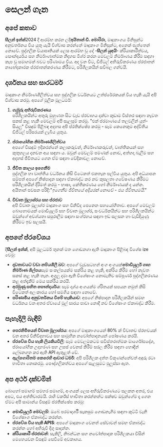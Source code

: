 # සෙලන් ගැන

## අපේ කතාව

**සීලන් ඉන්ක්**2024 දී ආරම්භ කරන ලදී**අයිතාන් ඩී. මොරිරා**, මෘදුකාංගය මිනිසුන්ට අනුවර්තනය විය යුතු යැයි විශ්වාස කරන්නේ මෘදුකාංග මිනිසුන්ට, අනෙක් පැත්තෙන් නොවේ. පුද්ගලික ව්යාපෘතියක් ලෙස ආරම්භ වූ දේ -**සීලන් යූඅයි**- ක්රියාකාරීත්වය, සෞන්දර්යය සහ නිර්මාණාත්මක නිදහස මිශ්ර කරන මෙවලම් නිර්මාණය කිරීම සඳහා කැප වූ සමාගමක් බවට පරිණාමය විය. අද වන විට, ඩිජිටල් අභිරුචිකරණය ප්රජාතන් නාභේදකාරක ප්රජාතන්කරණය කිරීමට, පරිශීලකයින් සවිබල ගන්වයි.

## දර්ශනය සහ සාරධර්ම

මෘදුකාංග නිර්මාණශීලිත්වය සහ පුද්ගලික වර්ධනයට උත්ප්රේරකයක් විය හැකි යැයි අපි විශ්වාස කරමු. අපගේ මූලික මූලධර්ම:

1. **ගැඹුරු අභිරුචිකරණය**\
   පරිශීලකයින්ට අතුරු මුහුණත සිට වැඩ ප්රවාහය දක්වා කුඩාම විස්තර සඳහා නැවත සකස් කළ හැකි මෙවලම් අපි සැලසුම් කරමු. "එක් ප්රමාණයේ තලවලින් යුත්-සියලු" විසඳුම් පිළිබඳ අදහස අපි ප්රතික්ෂේප කරමු - සෑම කෙනෙකුම අද්විතීය ඩිජිටල් පරිසරයක් ලැබිය යුතුය.

2. **ප්රායෝගික නිර්මාණශීලිත්වය**\
   අපගේ විසඳුම් ඉදිකරන්නේ කලාකරුවන්, නිර්මාණකරුවන්, වෘත්තිකයන් සහ කුතුහලය දනවන අය සඳහා ය. ඔවුන් මෙවලම් පමණක් නොව, අත්හදා බැලීම සහ අදහස් ජීවිතයට ගෙන ඒම සඳහා වේදිකාවල නොවේ.

3. **ජීවිත කාලය ඉගෙනීම**\
   පුද්ගලික හා වෘත්තීය වර්ධනය කිසි විටෙකත් එකතැන පල්විය යුතුය. අපි අධ්යාපන සම්පත් අපගේ නිෂ්පාදන සඳහා ඒකාබද්ධ කර නව කුසලතා ගවේෂණය කිරීමට පරිශීලකයින් දිරිමත් කරමු - භාෂා, කේතීකරණය හෝ නිර්මාණයක් ද යන්න. අයිතාන් පවසන පරිදි:*"ඉගෙනීම ජීවිතයේ අදියරක් නොවේ - එය ජීවිතයමයි."*

4. **විවෘත මූලාශ්රය සහ ප්රජාව**\
   අපි විවෘත මූලාශ්ර මෘදුකාංග සහ විනිවිද පෙනෙන සහයෝගීතාව. අපගේ මෙවලම් බොහොමයක් මොඩියුලර් සහ විවෘත මූලාශ්ර, සංවර්ධකයින්ට සහ පරිශීලකයින්ට ඔවුන්ගේ අවශ්යතා සපුරාලීම සඳහා සංග්රහය සඳහා ඉඩ සලසන හා වැඩිදියුණු කිරීමට ඉඩ සලසයි.

## අපගේ ප්රවේශය

දී**සීලන් ඉන්ක්**, අපි මූලධර්ම තුනක් මත ගොඩනගා ඇති මෘදුකාංග පිළිබඳ විශේෂ ize වෙමු:

* **දෘඩතාවයට වඩා නම්යශීලී බව**: අපගේ වැඩසටහන් අංග අංගයක්**මොඩියුලර් ගෘහ නිර්මාණ ශිල්පය**සෑම සංකල්පයක්ම සක්රිය කළ හැකි, අක්රිය කිරීම හෝ නැවත සකස් කළ හැකි තැන. අගුලු දමා ඇති විශේෂාංග නොමැතිව සම්පූර්ණ පුද්ගලීකරණය කළ අත්දැකීම් මෙය සක්රීය කරයි.
* **අරමුණු සහිත සෞන්දර්යය**: සෑම දෘශ්ය අංගයක්ම ශ්රිතයක් සපයන නමුත් කිසි විටෙකත් අලංකාරය හෝ සමගිය සඳහා නොවේ.
* **පරිණාමීය අනුවර්තනය වීමේ හැකියාව**: අපගේ නිෂ්පාදන පරිශීලකයින් සමඟ වර්ධනය වන අතර ඒවායේ මුල් සාරය පාවා නොදී නව විශේෂාංග ඒකාබද්ධ කිරීම.

## පැහැදිලි බැඳීම්

* **පෙරනිමියෙන් විවෘත මූලාශ්රය**: අපගේ මෘදුකාංගයෙන් 80% ක් විවෘතව ප්රභවයක් වන අතර විනිවිදභාවය සහ සාමූහික නවෝත්පාදනයන් පෝෂණය කරයි.
* **ප්රවේශ විය හැකි ලියකියවිලි**: සෑම මෙවලමකටම සවිස්තරාත්මක මාර්ගෝපදේශ, ප්රායෝගික උදාහරණ සහ උසස් වෙනස් කිරීම් සරල කිරීම සඳහා හොඳින් ලේඛනගත කර ඇති API ඇතුළත් වේ.
* **ඇල්ගොරිතම කෙරෙහි ආචාර ධර්ම**: අපි පරිශීලක දත්ත විකුණන්නේවත් අඳුරු රටා භාවිතා නොකරමු. පෞද්ගලිකත්වය අපගේ සැලසුමට පුලුස්සා ඇත.

## අප අර්ථ දක්වමින්

බොහෝ සමාගම් සමහර සමාගම්, අංගයක් ලෙස අභිරුචිකරණයට සලකන අතර, එය අපට, එය අත්තිවාරමයි. රාශි වර්ක්ස් භාවිතා කරන්නන්ට පක්ෂව ඔවුන්ගේම දෑ ගෙන ඒමට අපි සාමාන්ය විසඳුම් ප්රතික්ෂේප කරමු:

* **මොඩියුලර් මෙවලම්**: ඔබේ පරමාදර්ශී සැකසුම ගොඩනැගීම සඳහා කුට්ටි වැනි විශේෂාංග ඒකාබද්ධ කරන්න.
* **ප්රවේශ විය හැකි APIS**: අපගේ මෘදුකාංග වෙනත් සේවාවන් සමඟ ඒකාබද්ධ කරන්න හෝ අභිරුචි දිගු සාදන්න.
* **ක්රියාකාරී ප්රජාවන්**: සැකිලි, නිබන්ධන සහ නවෝත්පාදක පරිශීලකයා විසින් මෙහෙයවන විසඳුම් සෙවීමේ අවකාශය.
